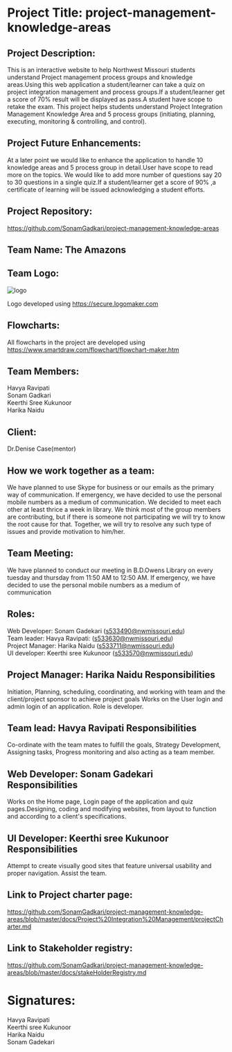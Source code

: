 # Project Title: project-management-knowledge-areas

## Project Description:
This is an interactive website to help Northwest Missouri students understand Project management process groups and knowledge areas.Using this web application a student/learner can take a quiz on project integration management and process groups.If a student/learner get a score of 70% result will be displayed as pass.A student have scope to retake the exam. This project helps students understand Project Integration Management Knowledge Area and 5 process groups (initiating, planning, executing, monitoring & controlling, and control).

## Project Future Enhancements:
At a later point we would like to enhance the application to handle 10 knowledge areas and 5 process group in detail.User have scope to read more on the topics. We would like to add more number of questions say 20 to 30 questions in a single quiz.If a student/learner get a score of 90% ,a certificate of learning will be issued acknowledging a student efforts.

## Project Repository:
https://github.com/SonamGadkari/project-management-knowledge-areas

## Team Name: The Amazons 

## Team Logo:
![logo](https://user-images.githubusercontent.com/43020059/58181229-06475e80-7c71-11e9-9697-2a5a70c4cdcf.JPG)

Logo developed using https://secure.logomaker.com

## Flowcharts:

All flowcharts in the project are developed using https://www.smartdraw.com/flowchart/flowchart-maker.htm

## Team Members:
Havya Ravipati<br>
Sonam Gadkari<br>
Keerthi Sree Kukunoor<br>
Harika Naidu<br>

## Client:
Dr.Denise Case(mentor) <br>

## How we work together as a team:

We have planned to use Skype for business or our emails as the primary way of communication. If emergency, we have decided to use the personal mobile numbers as a medium of communication. We decided to meet each other at least thrice a week in library. We think most of the group members are contributing, but if there is someone not participating we will try to know the root cause for that. Together, we will try to resolve any such type of issues and provide motivation to him/her.

## Team Meeting:

We have planned to conduct our meeting in B.D.Owens Library on every tuesday and thursday from 11:50 AM to 12:50 AM. If emergency, we have decided to use the personal mobile numbers as a medium of communication 

## Roles:

Web Developer: Sonam Gadekari (s533490@nwmissouri.edu) <br>
Team leader: Havya Ravipati: (s533630@nwmissouri.edu) <br>
Project Manager: Harika Naidu (s533711@nwmissouri.edu) <br>
UI developer: Keerthi sree Kukunoor (s533570@nwmissouri.edu) <br>

## Project Manager: Harika Naidu Responsibilities 

 Initiation, Planning, scheduling, coordinating, and working with team and the client/project sponsor to achieve project goals Works on the User login and admin login of an application. Role is developer.

## Team lead: Havya Ravipati Responsibilities 

 Co-ordinate with the team mates to fulfill the goals, Strategy Development, Assigning tasks, Progress monitoring and also acting as a team member.

## Web Developer: Sonam Gadekari Responsibilities 

Works on the Home page, Login page of the application and quiz pages.Designing, coding and modifying websites, from layout to function and according to a client's specifications. 

## UI Developer: Keerthi sree Kukunoor Responsibilities 

Attempt to create visually good sites that feature universal usability and proper navigation. Assist the team.

## Link to Project charter page:

https://github.com/SonamGadkari/project-management-knowledge-areas/blob/master/docs/Project%20Integration%20Management/projectCharter.md


## Link to Stakeholder registry: 

https://github.com/SonamGadkari/project-management-knowledge-areas/blob/master/docs/stakeHolderRegistry.md


# Signatures:

Havya Ravipati<br>
Keerthi sree Kukunoor<br>
Harika Naidu<br>
Sonam Gadekari<br>



